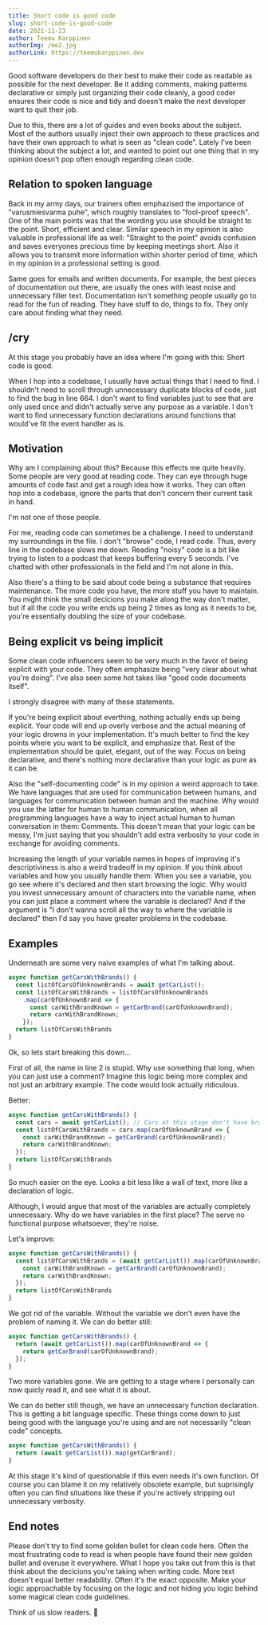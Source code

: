 ```yaml
---
title: Short code is good code
slug: short-code-is-good-code
date: 2021-11-23
author: Teemu Karppinen
authorImg: /me2.jpg
authorLink: https://teemukarppinen.dev
---
```


Good software developers do their best to make their code as readable as possible for the next developer. Be it adding comments, making patterns declarative or simply just organizing their code cleanly, a good coder ensures their code is nice and tidy and doesn't make the next developer want to quit their job.

Due to this, there are a lot of guides and even books about the subject. Most of the authors usually inject their own approach to these practices and have their own approach to what is seen as "clean code". Lately I've been thinking about the subject a lot, and wanted to point out one thing that in my opinion doesn't pop often enough regarding clean code.

## Relation to spoken language

Back in my army days, our trainers often emphazised the importance of "varusmiesvarma puhe", which roughly translates to "fool-proof speech". One of the main points was that the wording you use should be straight to the point. Short, efficient and clear. Similar speech in my opinion is also valuable in professional life as well: "Straight to the point" avoids confusion and saves everyones precious time by keeping meetings short. Also it allows you to transmit more information within shorter period of time, which in my opinion in a professional setting is good.

Same goes for emails and written documents. For example, the best pieces of documentation out there, are usually the ones with least noise and unnecessary filler text. Documentation isn't something people usually go to read for the fun of reading. They have stuff to do, things to fix. They only care about finding what they need.

## /cry

At this stage you probably have an idea where I'm going with this: Short code is good.

When I hop into a codebase, I usually have actual things that I need to find. I shouldn't need to scroll through unnecessary duplicate blocks of code, just to find the bug in line 664. I don't want to find variables just to see that are only used once and didn't actually serve any purpose as a variable. I don't want to find unnecessary function declarations around functions that would've fit the event handler as is.

## Motivation

Why am I complaining about this? Because this effects me quite heavily. Some people are very good at reading code. They can eye through huge amounts of code fast and get a rough idea how it works. They can often hop into a codebase, ignore the parts that don't concern their current task in hand.

I'm not one of those people.

For me, reading code can sometimes be a challenge. I need to understand my surroundings in the file. I don't "browse" code, I read code. Thus, every line in the codebase slows me down. Reading "noisy" code is a bit like trying to listen to a podcast that keeps buffering every 5 seconds. I've chatted with other professionals in the field and I'm not alone in this.

Also there's a thing to be said about code being a substance that requires maintenance. The more code you have, the more stuff you have to maintain. You might think the small decicions you make along the way don't matter, but if all the code you write ends up being 2 times as long as it needs to be, you're essentially doubling the size of your codebase.

## Being explicit vs being implicit

Some clean code influencers seem to be very much in the favor of being explicit with your code. They often emphasize being "very clear about what you're doing". I've also seen some hot takes like "good code documents itself".

I strongly disagree with many of these statements.

If you're being explicit about everthing, nothing actually ends up being explicit. Your code will end up overly verbose and the actual meaning of your logic drowns in your implementation. It's much better to find the key points where you want to be explicit, and emphasize that. Rest of the implementation should be quiet, elegant, out of the way. Focus on being declarative, and there's nothing more declarative than your logic as pure as it can be.

Also the "self-documenting code" is in my opinion a weird approach to take. We have languages that are used for communication between humans, and languages for communication between human and the machine. Why would you use the latter for human to human communication, when all programming languages have a way to inject actual human to human conversation in them: Comments. This doesn't mean that your logic can be messy, I'm just saying that you shouldn't add extra verbosity to your code in exchange for avoiding comments.

Increasing the length of your variable names in hopes of improving it's descriptiviness is also a weird tradeoff in my opinion. If you think about variables and how you usually handle them: When you see a variable, you go see where it's declared and then start browsing the logic. Why would you invest unnecessary amount of characters into the variable name, when you can just place a comment where the variable is declared? And if the argument is "I don't wanna scroll all the way to where the variable is declared" then I'd say you have greater problems in the codebase.

## Examples

Underneath are some very naive examples of what I'm talking about.

```typescript
async function getCarsWithBrands() {
  const listOfCarsOfUnknownBrands = await getCarList();
  const listOfCarsWithBrands = listOfCarsOfUnknownBrands
    .map(carOfUnknownBrand => {
      const carWithBrandKnown = getCarBrand(carOfUnknownBrand);
      return carWithBrandKnown;
    });
  return listOfCarsWithBrands
}
```
Ok, so lets start breaking this down...

First of all, the name in line 2 is stupid. Why use something that long, when you can just use a comment? Imagine this logic being more complex and not just an arbitrary example. The code would look actually ridiculous.

Better:

```typescript
async function getCarsWithBrands() {
  const cars = await getCarList(); // Cars at this stage don't have brands.
  const listOfCarsWithBrands = cars.map(carOfUnknownBrand => {
    const carWithBrandKnown = getCarBrand(carOfUnknownBrand);
    return carWithBrandKnown;
  });
  return listOfCarsWithBrands
}
```

So much easier on the eye. Looks a bit less like a wall of text, more like a declaration of logic.

Although, I would argue that most of the variables are actually completely unnecessary. Why do we have variables in the first place? The serve no functional purpose whatsoever, they're noise.

Let's improve:

```typescript
async function getCarsWithBrands() {
  const listOfCarsWithBrands = (await getCarList()).map(carOfUnknownBrand => {
    const carWithBrandKnown = getCarBrand(carOfUnknownBrand);
    return carWithBrandKnown;
  });
  return listOfCarsWithBrands
}
```

We got rid of the variable. Without the variable we don't even have the problem of naming it. We can do better still:

```typescript
async function getCarsWithBrands() {
  return (await getCarList()).map(carOfUnknownBrand => {
    return getCarBrand(carOfUnknownBrand);
  });
}
```

Two more variables gone. We are getting to a stage where I personally can now quicly read it, and see what it is about.

We can do better still though, we have an unnecessary function declaration. This is getting a bit language specific. These things come down to just being good with the language you're using and are not necessarily "clean code" concepts.

```typescript
async function getCarsWithBrands() {
  return (await getCarList()).map(getCarBrand);
}
```

At this stage it's kind of questionable if this even needs it's own function. Of course you can blame it on my relatively obsolete example, but suprisingly often you can find situations like these if you're actively stripping out unnecessary verbosity.

## End notes

Please don't try to find some golden bullet for clean code here. Often the most frustrating code to read is when people have found their new golden bullet and overuse it everywhere. What I hope you take out from this is that think about the decicions you're taking when writing code. More text doesn't equal better readability. Often it's the exact opposite. Make your logic approachable by focusing on the logic and not hiding you logic behind some magical clean code guidelines.

Think of us slow readers. 🙏